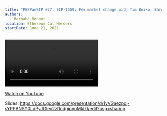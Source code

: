 ```yaml
---
title: "PEEPanEIP #37: EIP-1559: Fee market change with Tim Beiko, Barnabé Monnot, Micah Zoltu"
authors:
  - Barnabé Monnot
location: Ethereum Cat Herders
startDate: June 21, 2021
---
```


<video src="https://www.youtube.com/watch?v=AC1FS3LmoT4"></video>

[Watch on YouTube](https://www.youtube.com/watch?v=AC1FS3LmoT4)

Slides: <https://docs.google.com/presentation/d/1vVGaezpoj-sYPPBNSY0LdPyJGIex2zl1cdgipVoMkL0/edit?usp=sharing>
